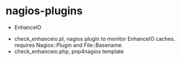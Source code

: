 nagios-plugins
==============

* EnhanceIO

 - check_enhanceio.pl, nagios plugin to monitor EnhanceIO caches.
   requires Nagios::Plugin and File::Basename.
 - check_enhanceio.php, pnp4nagios template
